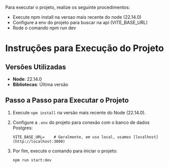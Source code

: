 Para executar o projeto, realize os seguinte procedimentos:

- Execute npm install na versao mais recente do node (22.14.0)
- Configure a env do projeto para buscar na api (VITE_BASE_URL)
- Rode o comando npm run dev



# Instruções para Execução do Projeto

## Versões Utilizadas

- **Node**: 22.14.0
- **Bibliotecas**: Última versão

## Passo a Passo para Executar o Projeto

1. Execute `npm install` na versão mais recente do Node (22.14.0).

2. Configure a `.env` do projeto para conexão com o banco de dados Postgres:

   ```env
   VITE_BASE_URL=    # Geralmente, em uso local, usamos [localhost](http://localhost:3000)
   ```

4. Por fim, execute o comando para iniciar o projeto:

   ```bash
   npm run start:dev
   ```

